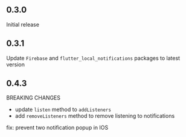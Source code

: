 ## 0.3.0

Initial release

## 0.3.1

Update `Firebase` and `flutter_local_notifications` packages to latest version

## 0.4.3

BREAKING CHANGES

- update `listen` method to `addListeners`
- add `removeListeners` method to remove listening to notifications

fix: prevent two notification popup in IOS
